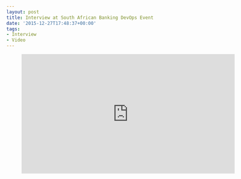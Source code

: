 ```yaml
---
layout: post
title: Interview at South African Banking DevOps Event
date: '2015-12-27T17:48:37+00:00'
tags:
- Interview
- Video
---
```


<figure class="video_container">
<iframe width="560" height="315" src="https://www.youtube.com/embed/gNQISwmL4pU" frameborder="0" allowfullscreen></iframe>
</figure>
